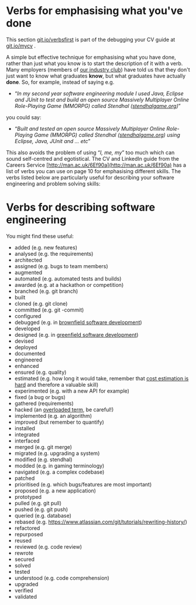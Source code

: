 # Verbs for emphasising what you've done

This section [git.io/verbsfirst](http://git.io/verbsfirst) is part of the debugging your CV guide at [git.io/mycv](http://git.io/mycv) .

A simple but effective technique for emphasising what you have done, rather than just what you know is to start the description of it with a verb. Many employers (members of [our industry club](http://www.cs.manchester.ac.uk/industry/club/)) have told us that they don't just want to know what graduates **know**, but what graduates have actually **done**. So, for example, instead of saying e.g.

* “*In my second year software engineering module I used Java, Eclipse and JUnit to test and build an open source Massively Multiplayer Online Role-Playing Game (MMORPG) called Stendhal ([stendhalgame.org](http://www.stendhalgame.org))*”

you could say:

* “*Built and tested an open source Massively Multiplayer Online Role-Playing Game (MMORPG) called Stendhal ([stendhalgame.org](http://www.stendhalgame.org)) using Eclipse, Java, JUnit and ... etc*”

This also avoids the problem of using “*I, me, my*” too much which can sound self-centred and egotistical. The CV and LinkedIn guide from the Careers Service [http://man.ac.uk/6Ef90a](http://man.ac.uk/6Ef90a) has a list of  verbs you can use on page 10 for emphasising different skills. The verbs listed below are particularly useful for describing your software engineering and problem solving skills:

# Verbs for describing software engineering

You might find these useful:

* added (e.g. new features)
* analysed (e.g. the requirements)
* architected
* assigned (e.g. bugs to team members)
* augmented
* automated (e.g. automated tests and builds)
* awarded (e.g. at a hackathon or competition)
* branched (e.g. git branch)
* built
* cloned (e.g. git clone)
* committed (e.g. git -commit)
* configured
* debugged (e.g. in [brownfield software development](https://en.wikipedia.org/wiki/Brownfield_(software_development)))
* developed
* designed (e.g. in [greenfield software development](https://en.wikipedia.org/wiki/Greenfield_project))
* devised
* deployed
* documented
* engineered
* enhanced
* ensured (e.g. quality)
* estimated (e.g. how long it would take, remember that [cost estimation is hard](http://softwareengineering.stackexchange.com/questions/60994/why-is-software-schedule-estimation-so-hard) and therefore a valuable skill)
* experimented (e.g. with a new API for example)
* fixed (a bug or bugs)
* gathered (requirements)
* hacked (an [overloaded term](https://en.wikipedia.org/wiki/Hacking), be careful!)
* implemented (e.g. an algorithm)
* improved (but remember to quantify)
* installed
* integrated
* interfaced
* merged (e.g. git merge)
* migrated (e.g. upgrading a system)
* modified (e.g. stendhal)
* modded (e.g. in gaming terminology)
* navigated (e.g. a complex codebase)
* patched
* prioritised (e.g. which bugs/features are most important)
* proposed (e.g. a new application)
* prototyped
* pulled (e.g. git pull)
* pushed (e.g. git push)
* queried (e.g. database)
* rebased (e.g. https://www.atlassian.com/git/tutorials/rewriting-history/)
* refactored
* repurposed
* reused
* reviewed (e.g. code review)
* rewrote
* secured
* solved
* tested
* understood (e.g. code comprehension)
* upgraded
* verified
* validated
